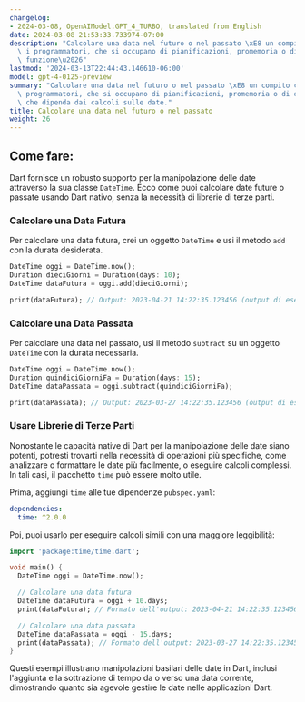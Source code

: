 ```yaml
---
changelog:
- 2024-03-08, OpenAIModel.GPT_4_TURBO, translated from English
date: 2024-03-08 21:53:33.733974-07:00
description: "Calcolare una data nel futuro o nel passato \xE8 un compito comune per\
  \ i programmatori, che si occupano di pianificazioni, promemoria o di qualsiasi\
  \ funzione\u2026"
lastmod: '2024-03-13T22:44:43.146610-06:00'
model: gpt-4-0125-preview
summary: "Calcolare una data nel futuro o nel passato \xE8 un compito comune per i\
  \ programmatori, che si occupano di pianificazioni, promemoria o di qualsiasi funzione\
  \ che dipenda dai calcoli sulle date."
title: Calcolare una data nel futuro o nel passato
weight: 26
---
```


## Come fare:
Dart fornisce un robusto supporto per la manipolazione delle date attraverso la sua classe `DateTime`. Ecco come puoi calcolare date future o passate usando Dart nativo, senza la necessità di librerie di terze parti.

### Calcolare una Data Futura
Per calcolare una data futura, crei un oggetto `DateTime` e usi il metodo `add` con la durata desiderata.

```dart
DateTime oggi = DateTime.now();
Duration dieciGiorni = Duration(days: 10);
DateTime dataFutura = oggi.add(dieciGiorni);

print(dataFutura); // Output: 2023-04-21 14:22:35.123456 (output di esempio, dipende dalla data e dall'ora correnti)
```

### Calcolare una Data Passata
Per calcolare una data nel passato, usi il metodo `subtract` su un oggetto `DateTime` con la durata necessaria.

```dart
DateTime oggi = DateTime.now();
Duration quindiciGiorniFa = Duration(days: 15);
DateTime dataPassata = oggi.subtract(quindiciGiorniFa);

print(dataPassata); // Output: 2023-03-27 14:22:35.123456 (output di esempio, dipende dalla data e dall'ora correnti)
```

### Usare Librerie di Terze Parti
Nonostante le capacità native di Dart per la manipolazione delle date siano potenti, potresti trovarti nella necessità di operazioni più specifiche, come analizzare o formattare le date più facilmente, o eseguire calcoli complessi. In tali casi, il pacchetto `time` può essere molto utile.

Prima, aggiungi `time` alle tue dipendenze `pubspec.yaml`:

```yaml
dependencies:
  time: ^2.0.0
```

Poi, puoi usarlo per eseguire calcoli simili con una maggiore leggibilità:

```dart
import 'package:time/time.dart';

void main() {
  DateTime oggi = DateTime.now();

  // Calcolare una data futura
  DateTime dataFutura = oggi + 10.days;
  print(dataFutura); // Formato dell'output: 2023-04-21 14:22:35.123456

  // Calcolare una data passata
  DateTime dataPassata = oggi - 15.days;
  print(dataPassata); // Formato dell'output: 2023-03-27 14:22:35.123456
}
```

Questi esempi illustrano manipolazioni basilari delle date in Dart, inclusi l'aggiunta e la sottrazione di tempo da o verso una data corrente, dimostrando quanto sia agevole gestire le date nelle applicazioni Dart.
